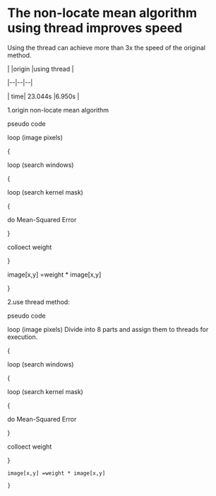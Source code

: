 
# The non-locate mean algorithm using thread improves speed

Using the thread can achieve more than 3x the speed of the original method.

| |origin |using thread  |

|--|--|--|

| time| 23.044s |6.950s |

1.origin non-locate mean algorithm

pseudo code

loop (image pixels)

{

loop (search windows)

{

loop (search kernel mask)

{

do Mean-Squared Error

}

colloect weight

}

image[x,y] =weight * image[x,y]

}

2.use thread method:

pseudo code

loop (image pixels) Divide into 8 parts and assign them to threads for execution.

{

loop (search windows)

{

loop (search kernel mask)

{

do Mean-Squared Error

}

   colloect weight

   }

    image[x,y] =weight * image[x,y]
    
    }
